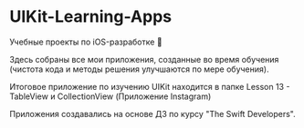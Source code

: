 # UIKit-Learning-Apps

Учебные проекты по iOS-разработке 📱  

Здесь собраны все мои приложения, созданные во время обучения (чистота кода и методы решения улучшаются по мере обучения).

Итоговое приложение по изучению UIKit находится в папке Lesson 13 - TableView и CollectionView (Приложение Instagram)

Приложения создавались на основе ДЗ по курсу "The Swift Developers".
